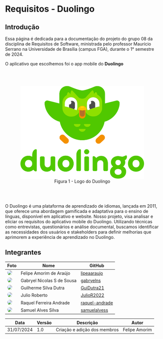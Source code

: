 # Requisitos - Duolingo

## Introdução

Essa página é dedicada para a documentação do projeto do grupo 08 da disciplina de Requisitos de Software, ministrada pelo professor Maurício Serrano na Universidade de Brasília (campus FGA), durante o 1° semestre de 2024.

O aplicativo que escolhemos foi o app mobile do **Duolingo**

<div style="display: flex; flex-direction: column; align-items: center; padding: 50px;">
  <img width="500px" src="/assets/images/duolingo-portrait.svg"/>
  Figura 1 - Logo do Duolingo
</div>

O Duolingo é uma plataforma de aprendizado de idiomas, lançada em 2011, que oferece uma abordagem gamificada e adaptativa para o ensino de línguas, disponível em aplicativo e website. Nosso projeto, visa analisar e eliciar os requisitos do aplicativo mobile do Duolingo. Utilizando técnicas como entrevistas, questionários e análise documental, buscamos identificar as necessidades dos usuários e stakeholders para definir melhorias que aprimorem a experiência de aprendizado no Duolingo.

## Integrantes

| Foto | Nome | GitHub |
| - | - | - |
| [<img style="border-radius: 50%;" width="100px" src="https://github.com/lipeaaraujo.png">](https://github.com/lipeaaraujo) | Felipe Amorim de Araújo | [lipeaaraujo](https://github.com/lipeaaraujo) |
| [<img style="border-radius: 50%;" width="100px" src="https://github.com/gabryelns.png">](https://github.com/gabryelns) | Gabryel Nicolas S de Sousa | [gabryelns](https://github.com/gabryelns) |
| [<img style="border-radius: 50%;" width="100px" src="https://github.com/GuiDutra21.png">](https://github.com/GuiDutra21) | Guilherme Silva Dutra | [GuiDutra21](https://github.com/GuiDutra21) |
| [<img style="border-radius: 50%;" width="100px" src="https://github.com/JulioR2022.png">](https://github.com/JulioR2022) | Julio Roberto | [JulioR2022](https://github.com/JulioR2022) |
| [<img style="border-radius: 50%;" width="100px" src="https://github.com/raquel-andrade.png">](https://github.com/raquel-andrade) | Raquel Ferreira Andrade | [raquel-andrade](https://github.com/raquel-andrade) |
| [<img style="border-radius: 50%;" width="100px" src="https://github.com/samuelalvess.png">](https://github.com/samuelalvess) | Samuel Alves Silva | [samuelalvess](https://github.com/samuelalvess) |

| Data | Versão | Descrição | Autor |
| ---- | ------ | --------- | ----- |
| 31/07/2024 | 1.0 | Criação e adição dos membros | Felipe Amorim |